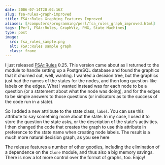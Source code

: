 ```yaml
--- 
date: 2006-07-14T20:02:16Z
slug: fsa-rules-graph-improved
title: FSA::Rules Graphing Features Improved
aliases: [/computers/programming/perl/fsa_rules_graph_improved.html]
tags: [Perl, FSA::Rules, GraphViz, PNG, State Machines]
type: post
image:
  src: fsa_rules_sample.png
  alt: FSA::Rules sample graph
  class: frame
---
```


I just released [FSA::Rules] 0.25. This version came about as I returned to the
module to handle setting up a PostgreSQL database and found the graphics that it
churned out, well, wanting. I wanted a decision tree, but the graphics just had
the names of the states for the nodes, and then long question-like labels on the
edges. What I wanted instead was for each node to be a question (or a statement
about what the node was doing), and for the edges to be simple answers to those
questions (or indicators as to the success of the code run in a state).

So I added a new attribute to the state class, `label`. You can use this
attribute to say something more about the state. In my case, I used it to store
the question the state asks, or the description of the state's activities. I
then changed the code that creates the graph to use this attribute in preference
to the state name when creating node labels. The result is a much more natural
decision graph, as you see here

The release features a number of other goodies, including the elimination of a
dependence on the `Clone` module, and thus also a big memory savings. There is
now a lot more control over the format of graphs, too. Enjoy!

  [FSA::Rules]: http://search.cpan.org/dist/FSA-Rules/ "FSA::Rules on CPAN"
